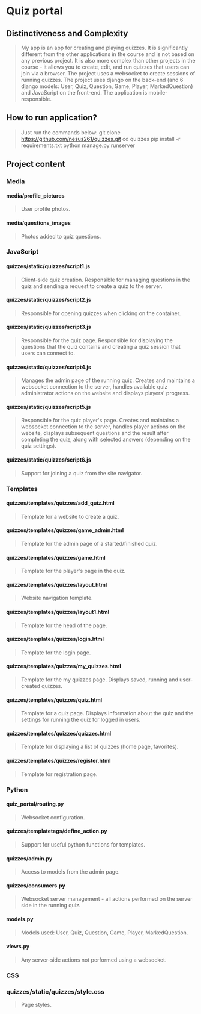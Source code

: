 # Quiz portal

## Distinctiveness and Complexity

> My app is an app for creating and playing quizzes. It is significantly different from the other applications in the course and is not based on any previous project. It is also more complex than other projects in the course - it allows you to create, edit, and run quizzes that users can join via a browser. The project uses a websocket to create sessions of running quizzes.
> The project uses django on the back-end (and 6 django models: User, Quiz, Question, Game, Player, MarkedQuestion) and JavaScript on the front-end.
> The application is mobile-responsible.

## How to run application?

> Just run the commands below:
> git clone https://github.com/nesus261/quizzes.git
> cd quizzes
> pip install -r requirements.txt
> python manage.py runserver

## Project content

### Media

#### **media/profile_pictures**

> User profile photos.

#### **media/questions_images**

> Photos added to quiz questions.

### JavaScript

#### **quizzes/static/quizzes/script1.js**

> Client-side quiz creation. Responsible for managing questions in the quiz and sending a request to create a quiz to the server.

#### **quizzes/static/quizzes/script2.js**

> Responsible for opening quizzes when clicking on the container.

#### **quizzes/static/quizzes/script3.js**

> Responsible for the quiz page. Responsible for displaying the questions that the quiz contains and creating a quiz session that users can connect to.

#### **quizzes/static/quizzes/script4.js**

> Manages the admin page of the running quiz. Creates and maintains a websocket connection to the server, handles available quiz administrator actions on the website and displays players' progress.

#### **quizzes/static/quizzes/script5.js**

> Responsible for the quiz player's page. Creates and maintains a websocket connection to the server, handles player actions on the website, displays subsequent questions and the result after completing the quiz, along with selected answers (depending on the quiz settings).

#### **quizzes/static/quizzes/script6.js**

> Support for joining a quiz from the site navigator.

### Templates

#### **quizzes/templates/quizzes/add_quiz.html**

> Template for a website to create a quiz.

#### **quizzes/templates/quizzes/game_admin.html**

> Template for the admin page of a started/finished quiz.

#### **quizzes/templates/quizzes/game.html**

> Template for the player's page in the quiz.

#### **quizzes/templates/quizzes/layout.html**

> Website navigation template.

#### **quizzes/templates/quizzes/layout1.html**

> Template for the head of the page.

#### **quizzes/templates/quizzes/login.html**

> Template for the login page.

#### **quizzes/templates/quizzes/my_quizzes.html**

> Template for the my quizzes page. Displays saved, running and user-created quizzes.

#### **quizzes/templates/quizzes/quiz.html**

> Template for a quiz page. Displays information about the quiz and the settings for running the quiz for logged in users.

#### **quizzes/templates/quizzes/quizzes.html**

> Template for displaying a list of quizzes (home page, favorites).

#### **quizzes/templates/quizzes/register.html**

> Template for registration page.

### Python

#### **quiz_portal/routing.py**

> Websocket configuration.

#### **quizzes/templatetags/define_action.py**

> Support for useful python functions for templates.

#### **quizzes/admin.py**

> Access to models from the admin page.

#### **quizzes/consumers.py**

> Websocket server management - all actions performed on the server side in the running quiz.

#### **models.py**

> Models used: User, Quiz, Question, Game, Player, MarkedQuestion.

#### **views.py**

> Any server-side actions not performed using a websocket.

### CSS

### **quizzes/static/quizzes/style.css**

> Page styles.
